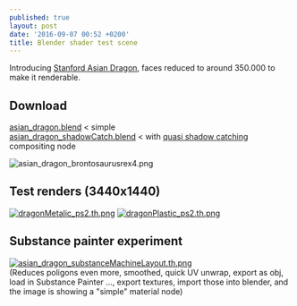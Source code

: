 ```yaml
---
published: true
layout: post
date: '2016-09-07 00:52 +0200'
title: Blender shader test scene
---
```

Introducing [Stanford Asian Dragon](http://graphics.stanford.edu/data/3Dscanrep/), faces reduced to around 350.000 to make it renderable.

## Download  
[asian_dragon.blend]({{site.baseurl}}/blends/asian_dragon_hires.blend.zip) < simple  
[asian_dragon_shadowCatch.blend]({{site.baseurl}}/blends/asian_dragon_hires_shadowCatch.blend.zip) < with [quasi shadow catching](https://cdn.scrot.moe/images/2016/09/09/quasiShadowCatcher.jpg) compositing node 

![asian_dragon_brontosaurusrex4.png]({{site.baseurl}}/media/asian_dragon_brontosaurusrex4.png)

## Test renders (3440x1440)
[![dragonMetalic_ps2.th.png](https://cdn.scrot.moe/images/2016/09/07/dragonMetalic_ps2.th.png)](https://cdn.scrot.moe/images/2016/09/07/dragonMetalic_ps2.png)
[![dragonPlastic_ps2.th.png](https://cdn.scrot.moe/images/2016/09/07/dragonPlastic_ps2.th.png)](https://cdn.scrot.moe/images/2016/09/07/dragonPlastic_ps2.png)

## Substance painter experiment
[![asian_dragon_substanceMachineLayout.th.png](https://cdn.scrot.moe/images/2016/09/11/asian_dragon_substanceMachineLayout.th.png)](https://cdn.scrot.moe/images/2016/09/11/asian_dragon_substanceMachineLayout.png)  
(Reduces poligons even more, smoothed, quick UV unwrap, export as obj, load in Substance Painter ..., export textures, import those into blender, and the image is showing a "simple" material node)